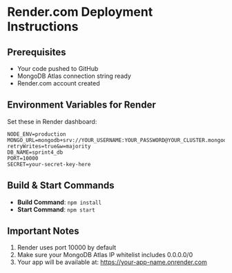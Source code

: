 # Render.com Deployment Instructions

## Prerequisites
- Your code pushed to GitHub
- MongoDB Atlas connection string ready
- Render.com account created

## Environment Variables for Render
Set these in Render dashboard:

```
NODE_ENV=production
MONGO_URL=mongodb+srv://YOUR_USERNAME:YOUR_PASSWORD@YOUR_CLUSTER.mongodb.net/YOUR_DB_NAME?retryWrites=true&w=majority
DB_NAME=sprint4_db
PORT=10000
SECRET=your-secret-key-here
```

## Build & Start Commands
- **Build Command**: `npm install`
- **Start Command**: `npm start`

## Important Notes
1. Render uses port 10000 by default
2. Make sure your MongoDB Atlas IP whitelist includes 0.0.0.0/0
3. Your app will be available at: https://your-app-name.onrender.com
